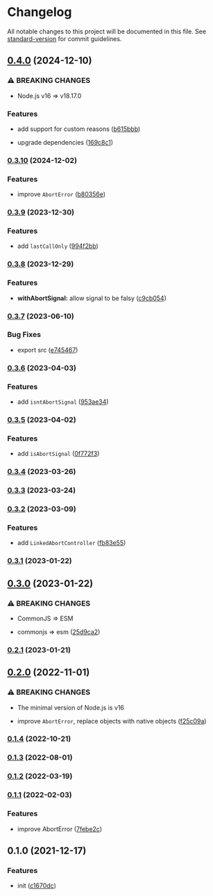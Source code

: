 # Changelog

All notable changes to this project will be documented in this file. See [standard-version](https://github.com/conventional-changelog/standard-version) for commit guidelines.

## [0.4.0](https://github.com/BlackGlory/extra-abort/compare/v0.3.10...v0.4.0) (2024-12-10)


### ⚠ BREAKING CHANGES

* Node.js v16 => v18.17.0

### Features

* add support for custom reasons ([b615bbb](https://github.com/BlackGlory/extra-abort/commit/b615bbb1c22b4b25795cd091b8685f94ac50ef63))


* upgrade dependencies ([169c8c1](https://github.com/BlackGlory/extra-abort/commit/169c8c18ae9d8a99723029cef8b15f0df577c97c))

### [0.3.10](https://github.com/BlackGlory/extra-abort/compare/v0.3.9...v0.3.10) (2024-12-02)


### Features

* improve `AbortError` ([b80356e](https://github.com/BlackGlory/extra-abort/commit/b80356e3d77da05fc854afc708a8b41cfb75904e))

### [0.3.9](https://github.com/BlackGlory/extra-abort/compare/v0.3.8...v0.3.9) (2023-12-30)


### Features

* add `lastCallOnly` ([994f2bb](https://github.com/BlackGlory/extra-abort/commit/994f2bbf776aeb1a5cd466c75be8ac9d94811eb4))

### [0.3.8](https://github.com/BlackGlory/extra-abort/compare/v0.3.7...v0.3.8) (2023-12-29)


### Features

* **withAbortSignal:** allow signal to be falsy ([c9cb054](https://github.com/BlackGlory/extra-abort/commit/c9cb0545690cf82d0eebc49ecb58ee131bf9dee6))

### [0.3.7](https://github.com/BlackGlory/extra-abort/compare/v0.3.6...v0.3.7) (2023-06-10)


### Bug Fixes

* export src ([e745467](https://github.com/BlackGlory/extra-abort/commit/e745467b167a99e8e3112fa2697293625f8ec9c1))

### [0.3.6](https://github.com/BlackGlory/extra-abort/compare/v0.3.5...v0.3.6) (2023-04-03)


### Features

* add `isntAbortSignal` ([953ae34](https://github.com/BlackGlory/extra-abort/commit/953ae343e96b8d44afccb4bc23473198d7b6555c))

### [0.3.5](https://github.com/BlackGlory/extra-abort/compare/v0.3.4...v0.3.5) (2023-04-02)


### Features

* add `isAbortSignal` ([0f772f3](https://github.com/BlackGlory/extra-abort/commit/0f772f3b240ca354c540f187f97a9c8d86d983f7))

### [0.3.4](https://github.com/BlackGlory/extra-abort/compare/v0.3.3...v0.3.4) (2023-03-26)

### [0.3.3](https://github.com/BlackGlory/extra-abort/compare/v0.3.2...v0.3.3) (2023-03-24)

### [0.3.2](https://github.com/BlackGlory/extra-abort/compare/v0.3.1...v0.3.2) (2023-03-09)


### Features

* add `LinkedAbortController` ([fb83e55](https://github.com/BlackGlory/extra-abort/commit/fb83e55a690fdd5d9d8ae29e5c614a7d2b1f2b31))

### [0.3.1](https://github.com/BlackGlory/extra-abort/compare/v0.3.0...v0.3.1) (2023-01-22)

## [0.3.0](https://github.com/BlackGlory/extra-abort/compare/v0.2.1...v0.3.0) (2023-01-22)


### ⚠ BREAKING CHANGES

* CommonJS => ESM

* commonjs => esm ([25d9ca2](https://github.com/BlackGlory/extra-abort/commit/25d9ca2d43c31016d5e93891e6452dbc843e6342))

### [0.2.1](https://github.com/BlackGlory/extra-abort/compare/v0.2.0...v0.2.1) (2023-01-21)

## [0.2.0](https://github.com/BlackGlory/extra-abort/compare/v0.1.4...v0.2.0) (2022-11-01)


### ⚠ BREAKING CHANGES

* The minimal version of Node.js is v16

* improve `AbortError`, replace objects with native objects ([f25c09a](https://github.com/BlackGlory/extra-abort/commit/f25c09a372a17ff7b09f2bb1018fe324a3ad2226))

### [0.1.4](https://github.com/BlackGlory/extra-abort/compare/v0.1.3...v0.1.4) (2022-10-21)

### [0.1.3](https://github.com/BlackGlory/extra-abort/compare/v0.1.2...v0.1.3) (2022-08-01)

### [0.1.2](https://github.com/BlackGlory/extra-abort/compare/v0.1.1...v0.1.2) (2022-03-19)

### [0.1.1](https://github.com/BlackGlory/extra-abort/compare/v0.1.0...v0.1.1) (2022-02-03)


### Features

* improve AbortError ([7febe2c](https://github.com/BlackGlory/extra-abort/commit/7febe2ca3ce73d5cdf25e199636dfd450b7f06d9))

## 0.1.0 (2021-12-17)


### Features

* init ([c1670dc](https://github.com/BlackGlory/extra-abort/commit/c1670dc8816e447810c302c4dcee70b483e807d5))
